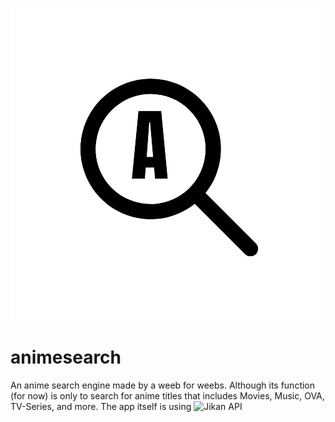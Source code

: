 ![Animesearch](./logo.png)

# animesearch
An anime search engine made by a weeb for weebs. Although its function (for now) is only to search for anime titles that includes Movies, Music, OVA, TV-Series, and more. The app itself is using ![Jikan API](https://jikan.moe)
